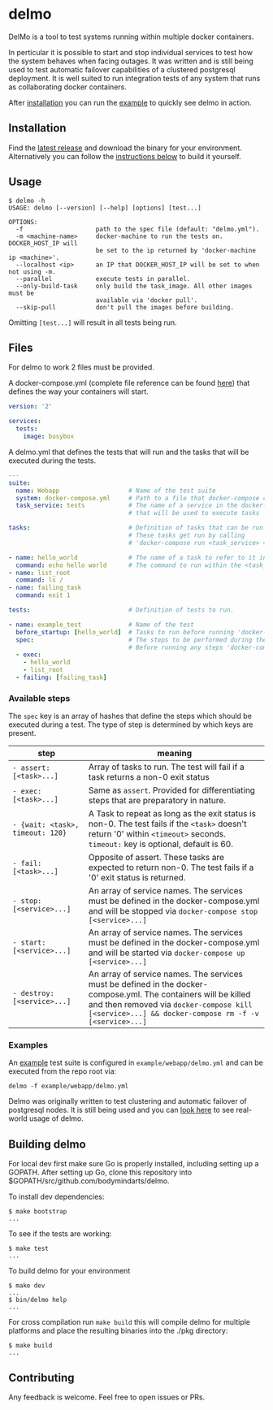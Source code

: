 # delmo
DelMo is a tool to test systems running within multiple docker containers.

In perticular it is possible to start and stop individual services to test how the system behaves when facing outages. It was written and is still being used to test automatic failover capabilities of a clustered postgresql deployment. It is well suited to run integration tests of any system that runs as collaborating docker containers.

After [installation](#installation) you can run the [example](#examples) to quickly see delmo in action.

## Installation
Find the [latest release](https://github.com/bodymindarts/delmo/releases) and download the binary for your environment.
Alternatively you can follow the [instructions below](#building-delmo) to build it yourself.

## Usage
```
$ delmo -h
USAGE: delmo [--version] [--help] [options] [test...]

OPTIONS:
  -f                    path to the spec file (default: "delmo.yml").
  -m <machine-name>     docker-machine to run the tests on. DOCKER_HOST_IP will
                        be set to the ip returned by 'docker-machine ip <machine>'.
  --localhost <ip>      an IP that DOCKER_HOST_IP will be set to when not using -m.
  --parallel            execute tests in parallel.
  --only-build-task     only build the task_image. All other images must be
                        available via 'docker pull'.
  --skip-pull           don't pull the images before building.
```

Omitting `[test...]` will result in all tests being run.

## Files

For delmo to work 2 files must be provided.

A docker-compose.yml (complete file reference can be found [here](https://docs.docker.com/compose/compose-file/)) that defines the way your containers will start.
```yaml
version: '2'

services:
  tests:
    image: busybox
```
A delmo.yml that defines the tests that will run and the tasks that will be executed during the tests.
```yaml
---
suite:
  name: Webapp                   # Name of the test suite
  system: docker-compose.yml     # Path to a file that docker-compose can read
  task_service: tests            # The name of a service in the docker-compose.yml
                                 # that will be used to execute tasks

tasks:                           # Definition of tasks that can be run during a test.
                                 # These tasks get run by calling
                                 # 'docker-compose run <task_service> <command>'

- name: hello_world              # The name of a task to refer to it in a test.
  command: echo hello world      # The command to run within the <task_service> image.
- name: list_root
  command: ls /
- name: failing_task
  command: exit 1

tests:                           # Definition of tests to run.

- name: example_test             # Name of the test
  before_startup: [hello_world]  # Tasks to run before running 'docker-compose up'
  spec:                          # The steps to be performed during the test
                                 # Before running any steps 'docker-compose up' is run                                 # to start all the defined containers
  - exec:
    - hello_world
    - list_root
  - failing: [failing_task]

```

### Available steps
The `spec` key is an array of hashes that define the steps which should be executed during a test.
The type of step is determined by which keys are present.

| step | meaning |
| ---- | ---- |
| `- assert: [<task>...]` | Array of tasks to run. The test will fail if a task returns a non-0 exit status |
| `- exec: [<task>...]` |  Same as `assert`. Provided for differentiating steps that are preparatory in nature. |
| `- {wait: <task>, timeout: 120}` | A Task to repeat as long as the exit status is non-0. The test fails if the `<task>` doesn't return '0' within `<timeout>` seconds. `timeout:` key is optional, default is 60. |
| `- fail: [<task>...]` | Opposite of assert. These tasks are expected to return non-0. The test fails if a '0' exit status is returned. |
| `- stop: [<service>...]` | An array of service names. The services must be defined in the docker-compose.yml and will be stopped via `docker-compose stop [<service>...]` |
| `- start: [<service>...]` | An array of service names. The services must be defined in the docker-compose.yml and will be started via `docker-compose up [<service>...]` |
| `- destroy: [<service>...]` | An array of service names. The services must be defined in the docker-compose.yml. The containers will be killed and then removed via `docker-compose kill [<service>...] && docker-compose rm -f -v [<service>...]` |

### Examples

An [example](./example/webapp) test suite is configured in `example/webapp/delmo.yml` and can be executed from the repo root via:
```
delmo -f example/webapp/delmo.yml
```

Delmo was originally written to test clustering and automatic failover of postgresql nodes. It is still being used and you can [look here](https://github.com/dingotiles/dingo-postgresql-release/tree/master/images) to see real-world usage of delmo.

## Building delmo

 For local dev first make sure Go is properly installed, including setting up a GOPATH. After setting up Go, clone this repository into $GOPATH/src/github.com/bodymindarts/delmo.

To install dev dependencies:
```
$ make bootstrap
...
```

To see if the tests are working:
```
$ make test
...
```

To build delmo for your environment
```
$ make dev
...
$ bin/delmo help
...
```

For cross compilation run `make build` this will compile delmo for multiple platforms and place the resulting binaries into the ./pkg directory:
```
$ make build
...
```

## Contributing

Any feedback is welcome. Feel free to open issues or PRs.
